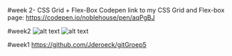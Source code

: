 

#week 2- CSS Grid + Flex-Box
Codepen link to my CSS Grid and Flex-box page: https://codepen.io/noblehouse/pen/aqPgBJ

#week2
![alt text](https://github.com/marco-2017/IMD-screenshots/blob/master/flexbox-froggy.jpg)
![alt text](https://github.com/marco-2017/IMD-screenshots/blob/master/grid-garden.jpg)


#week1
https://github.com/Jderoeck/gitGroep5